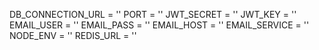 DB_CONNECTION_URL = ''
PORT = ''
JWT_SECRET = ''
JWT_KEY = ''
EMAIL_USER = ''
EMAIL_PASS = ''
EMAIL_HOST = ''
EMAIL_SERVICE = ''
NODE_ENV = ''
REDIS_URL = ''
